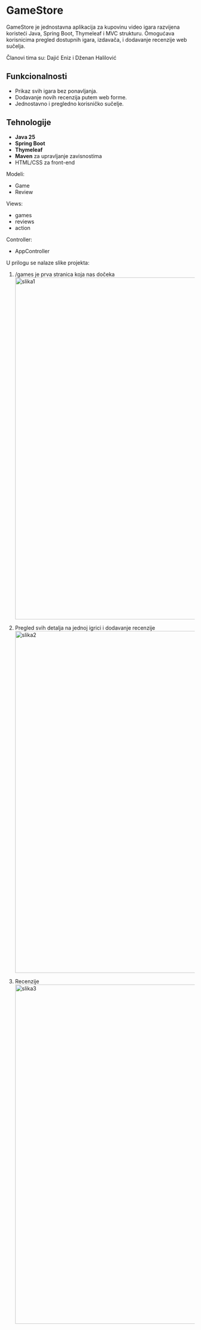 # GameStore

GameStore je jednostavna aplikacija za kupovinu video igara razvijena koristeći Java, Spring Boot, Thymeleaf i MVC strukturu. 
Omogućava korisnicima pregled dostupnih igara, izdavača, i dodavanje recenzije web sučelja.

Članovi tima su: Dajić Eniz i Dženan Halilović

## Funkcionalnosti
- Prikaz svih igara bez ponavljanja.
- Dodavanje novih recenzija putem web forme.
- Jednostavno i pregledno korisničko sučelje.

## Tehnologije
- **Java 25**
- **Spring Boot**
- **Thymeleaf**
- **Maven** za upravljanje zavisnostima
- HTML/CSS za front-end

Modeli:
- Game
- Review

Views:
- games
- reviews
- action

Controller:
- AppController

U prilogu se nalaze slike projekta:
1. /games je prva stranica koja nas dočeka
   <img width="1919" height="914" alt="slika1" src="https://github.com/user-attachments/assets/e27651f2-88e3-4f86-b038-7b146d91cbe9" />


2. Pregled svih detalja na jednoj igrici i dodavanje recenzije
   <img width="1918" height="914" alt="slika2" src="https://github.com/user-attachments/assets/0135497e-72c3-41e6-a68b-193b2b3f714a" />

3. Recenzije 
   <img width="1919" height="907" alt="slika3" src="https://github.com/user-attachments/assets/739f0c4a-b3d2-4435-aa5a-1fa09228974e" />



